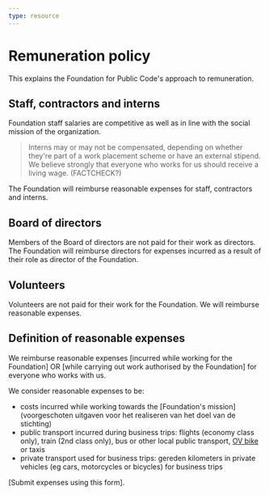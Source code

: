 ```yaml
---
type: resource
---
```


# Remuneration policy

This explains the Foundation for Public Code's approach to remuneration.

## Staff, contractors and interns

Foundation staff salaries are competitive as well as in line with the social mission of the organization.

> Interns may or may not be compensated, depending on whether they're part of a work placement scheme or have an external stipend. We believe strongly that everyone who works for us should receive a living wage. (FACTCHECK?)

The Foundation will reimburse reasonable expenses for staff, contractors and interns.

## Board of directors

Members of the Board of directors are not paid for their work as directors. The Foundation will reimburse directors for expenses incurred as a result of their role as director of the Foundation.

## Volunteers

Volunteers are not paid for their work for the Foundation. We will reimburse reasonable expenses.

## Definition of reasonable expenses

We reimburse reasonable expenses [incurred while working for the Foundation] OR [while carrying out work authorised by the Foundation] for everyone who works with us.

We consider reasonable expenses to be:
- costs incurred while working towards the [Foundation's mission] (voorgeschoten uitgaven voor het realiseren van het doel van de stichting)
- public transport incurred during business trips: flights (economy class only), train (2nd class only), bus or other local public transport, [OV bike](https://www.ns.nl/en/door-to-door/ov-fiets) or taxis
- private transport used for business trips: gereden kilometers in private vehicles (eg cars, motorcycles or bicycles) for business trips

[Submit expenses using this form].